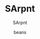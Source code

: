 ---
title: SArpnt
icon: https://i.kym-cdn.com/photos/images/newsfeed/001/166/993/284.png
disclaimer: This person is not supported for your browser.
author:
  - SArpnt
  - beans
primary:
- name: Github
  href: https://github.com/sarpnt/
---